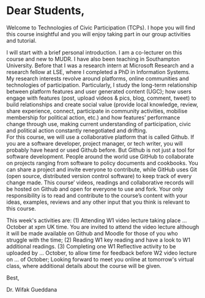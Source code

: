# Dear Students,

Welcome to Technologies of Civic Participation (TCPs). I hope you will find this course insightful and you will enjoy taking part in our group activities and tutorial.

I will start with a brief personal introduction. I am a co-lecturer on this course and new to MUDR. I have also been teaching in Southampton University. Before that I was a research intern at Microsoft Research and a research fellow at LSE, where I completed a PhD in Information Systems. My research interests revolve around platforms, online communities and technologies of participation. Particularly, I study the long-term relationship between platform features and user generated content (UGC); how users engage with features (post, upload videos & pics, blog, comment, tweet) to build relationships and create social value (provide local knowledge, review, share experience, connect, participate in community activities, mobilise membership for political action, etc.) and how features’ performance change through use, making current understanding of participation, civic and political action constantly renegotiated and drifting.     
For this course, we will use a collaborative platform that is called Github. If you are a software developer, project manager, or tech writer, you will probably have heard or used Github before. But Github is not just a tool for software development. People around the world use GitHub to collaborate on projects ranging from software to policy documents and cookbooks. You can share a project and invite everyone to contribute, while GitHub uses Git (open source, distributed version control software) to keep track of every change made. This course’ videos, readings and collaborative records will be hosted on Github and open for everyone to use and fork. Your only responsibility is to read and contribute to the course’s content with your ideas, examples, reviews and any other input that you think is relevant to this course.      

This week's activities are:
(1) Attending W1 video lecture taking place …October at xpm UK time. You are invited to attend the video lecture although it will be made available on Github and Moodle for those of you who struggle with the time;
(2) Reading W1 key reading and have a look to W1 additional readings.
(3) Completing one W1 Reflective activity to be uploaded by … October, to allow time for feedback before W2 video lecture on … of October;
Looking forward to meet you online at tomorrow's virtual class, where additional details about the course will be given.

Best,

Dr. Wifak Gueddana

